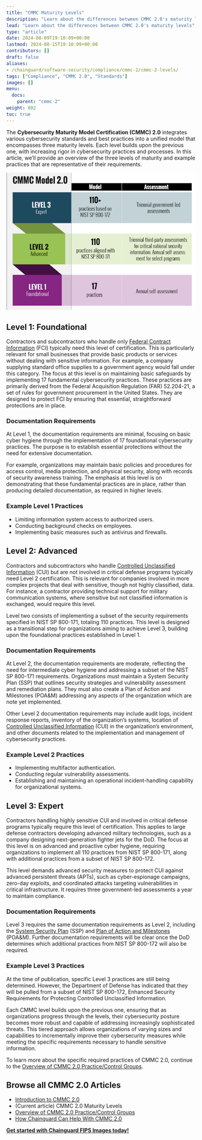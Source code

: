```yaml
---
title: "CMMC Maturity Levels"
description: "Learn about the differences between CMMC 2.0's maturity levels"
lead: "Learn about the differences between CMMC 2.0's maturity levels"
type: "article"
date: 2024-08-09T19:10:09+00:00
lastmod: 2024-08-15T19:10:09+00:00
contributors: []
draft: false
aliases:
- /chainguard/software-security/compliance/cmmc-2/cmmc-2-levels/
tags: ["Compliance", "CMMC 2.0", "Standards"]
images: []
menu:
  docs:
    parent: "cmmc-2"
weight: 002
toc: true
---
```


The  **Cybersecurity Maturity Model Certification (CMMC) 2.0** integrates various cybersecurity standards and best practices into a unified model that encompasses three maturity levels. Each level builds upon the previous one, with increasing rigor in cybersecurity practices and processes. In this article, we’ll provide an overview of the three levels of maturity and example practices that are representative of their requirements.

![Overview of CMMC Model 2.0 showing three levels: Level 3 (Expert) with over 110 practices based on NIST SP 800-172 and triennial government-led assessments, Level 2 (Advanced) with 110 practices aligned with NIST SP 800-171 and a mix of triennial third-party assessments and annual self-assessments, and Level 1 (Foundational) with 17 practices and annual self-assessment.](CMMC-level.jpg)

## Level 1: Foundational

Contractors and subcontractors who handle only [Federal Contract Information](https://isoo.blogs.archives.gov/2020/06/19/%E2%80%8Bfci-and-cui-what-is-the-difference/) (FCI) typically need this level of certification. This is particularly relevant for small businesses that provide basic products or services without dealing with sensitive information. For example, a company supplying standard office supplies to a government agency would fall under this category. The focus at this level is on maintaining basic safeguards by implementing 17 fundamental cybersecurity practices. These practices are primarily derived from the Federal Acquisition Regulation (FAR) 52.204-21, a set of rules for government procurement in the United States. They are designed to protect FCI by ensuring that essential, straightforward protections are in place.

### Documentation Requirements

At Level 1, the documentation requirements are minimal, focusing on basic cyber hygiene through the implementation of 17 foundational cybersecurity practices. The purpose is to establish essential protections without the need for extensive documentation.

For example, organizations may maintain basic policies and procedures for access control, media protection, and physical security, along with records of security awareness training. The emphasis at this level is on demonstrating that these fundamental practices are in place, rather than producing detailed documentation, as required in higher levels.

### Example Level 1 Practices
- Limiting information system access to authorized users.
- Conducting background checks on employees.
- Implementing basic measures such as antivirus and firewalls.

## Level 2: Advanced

Contractors and subcontractors who handle [Controlled Unclassified Information](https://www.ftc.gov/policy-notices/controlled-unclassified-information) (CUI) but are not involved in critical defense programs typically need Level 2 certification. This is relevant for companies involved in more complex projects that deal with sensitive, though not highly classified, data. For instance, a contractor providing technical support for military communication systems, where sensitive but not classified information is exchanged, would require this level.

Level two consists of implementing a subset of the security requirements specified in NIST SP 800-171, totaling 110 practices. This level is designed as a transitional step for organizations aiming to achieve Level 3, building upon the foundational practices established in Level 1.

### Documentation Requirements

At Level 2, the documentation requirements are moderate, reflecting the need for intermediate cyber hygiene and addressing a subset of the NIST SP 800-171 requirements. Organizations must maintain a System Security Plan (SSP) that outlines security strategies and vulnerability assessment and remediation plans. They must also create a Plan of Action and Milestones (POA&M) addressing any aspects of the organization which are note yet implemented.

Other Level 2 documentation requirements may include audit logs, incident response reports, inventory of the organization’s systems, location of [Controlled Unclassified Information](https://www.ftc.gov/policy-notices/controlled-unclassified-information) (CUI) in the organization’s environment, and other documents related to the implementation and management of cybersecurity practices.

### Example Level 2 Practices
- Implementing multifactor authentication.
- Conducting regular vulnerability assessments.
- Establishing and maintaining an operational incident-handling capability for organizational
systems.

## Level 3: Expert

Contractors handling highly sensitive CUI and involved in critical defense programs typically require this level of certification. This applies to large defense contractors developing advanced military technologies, such as a company designing next-generation fighter jets for the DoD. The focus at this level is on advanced and proactive cyber hygiene, requiring organizations to implement all 110 practices from NIST SP 800-171, along with additional practices from a subset of NIST SP 800-172.

This level demands advanced security measures to protect CUI against advanced persistent threats (APTs), such as cyber-espionage campaigns, zero-day exploits, and coordinated attacks targeting vulnerabilities in critical infrastructure. It requires three government-led assessments a year to maintain compliance.

### Documentation Requirements

Level 3 requires the same documentation requirements as Level 2, including the [System Security Plan](https://csrc.nist.gov/glossary/term/system_security_plan) (SSP) and [Plan of Action and Milestones](https://csrc.nist.gov/glossary/term/poaandm) (POA&M). Further documentation requirements will be clear once the DoD determines which additional practices from NIST SP 800-172 will also be required.

### Example Level 3 Practices
At the time of publication, specific Level 3 practices are still being determined. However, the Department of Defense has indicated that they will be pulled from a subset of NIST SP 800-172, Enhanced Security Requirements for Protecting Controlled Unclassified Information.

Each CMMC level builds upon the previous one, ensuring that as organizations progress through the levels, their cybersecurity posture becomes more robust and capable of addressing increasingly sophisticated threats. This tiered approach allows organizations of varying sizes and capabilities to incrementally improve their cybersecurity measures while meeting the specific requirements necessary to handle sensitive information.

To learn more about the specific required practices of CMMC 2.0, continue to the [Overview of CMMC 2.0 Practice/Control Groups](/compliance/cmmc-2/cmmc-practices/).

## Browse all CMMC 2.0 Articles

- [Introduction to CMMC 2.0](/compliance/cmmc-2/intro-cmmc-2/)
- (Current article) CMMC 2.0 Maturity Levels
- [Overview of CMMC 2.0 Practice/Control Groups](/compliance/cmmc-2/cmmc-practices/)
- [How Chainguard Can Help With CMMC 2.0](/compliance/cmmc-2/cmmc-chainguard/)

**[Get started with Chainguard FIPS Images today!](https://images.chainguard.dev/?category=fips?utm_source=cg-academy&utm_medium=referral&utm_campaign=dev-enablement)**